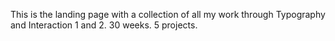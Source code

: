 This is the landing page with a collection of all my work through Typography and Interaction 1 and 2. 30 weeks. 5 projects. 
